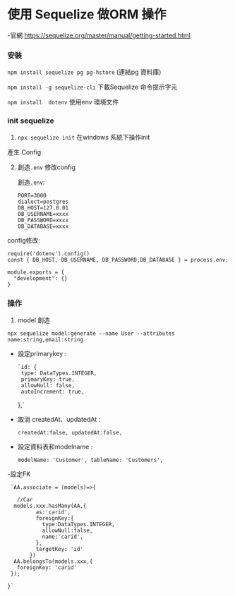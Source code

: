 #  使用 Sequelize 做ORM 操作

-官網 https://sequelize.org/master/manual/getting-started.html

### 安裝

 `npm install sequelize pg pg-hstore`  (連結pg 資料庫)
 
 `npm install -g sequelize-cli`  下載Sequelize 命令提示字元

 `npm install  dotenv` 使用env 環境文件

### init sequelize

1. `npx sequelize init` 在windows 系統下操作init

產生 Config

2. 創造`.env` 修改config

   創造`.env`:
   
       PORT=3000
       dialect=postgres
       DB_HOST=127.0.01
       DB_USERNAME=xxxx
       DB_PASSWORD=xxxx
       DB_DATABASE=xxxx


  config修改:
  
    require('dotenv').config()
    const { DB_HOST, DB_USERNAME, DB_PASSWORD,DB_DATABASE } = process.env;

    module.exports = {
      "development": {}
    }
  
### 操作
1. model 創造

`npx sequelize model:generate --name User --attributes name:string,email:string`

- 設定primarykey :
 
      `id: {
       type: DataTypes.INTEGER,
       primaryKey: true,
       allowNull: false,
       autoIncrement: true,
     },`
     
- 取消 createdAt、updatedAt :
 
    `createdAt:false,
     updatedAt:false,`
     
- 設定資料表和modelname :
 
     `modelName: 'Customer',
      tableName: 'Customers',`

-設定FK

     `AA.associate = (models)=>{

       //Car
      models.xxx.hasMany(AA,{
             as:'carid',
             foreignKey:{
               type:DataTypes.INTEGER,
               allowNull:false,
               name:'carid',
             },
             targetKey: 'id'
           })
      AA.belongsTo(models.xxx,{
       foreignKey: 'carid'
     }); 

    }`
 
